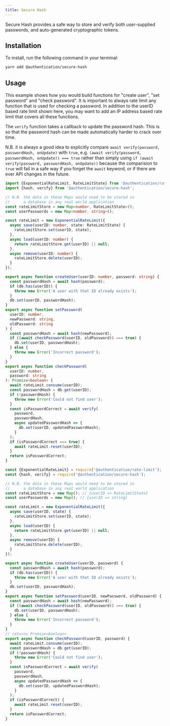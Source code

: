 ```yaml
---
title: Secure Hash
---
```


Secure Hash provides a safe way to store and verify both user-supplied passwords, and auto-generated cryptographic tokens.

## Installation

To install, run the following command in your terminal:

```sh
yarn add @authentication/secure-hash
```

## Usage

This example shows how you would build functions for "create user", "set password" and "check password". It is important to always rate limit any function that is used for checking a password. In addition to the userID based rate limit shown here, you may want to add an IP address based rate limit that covers all these functions.

The `verify` function takes a callback to update the password hash. This is so that the password hash can be made automatically harder to crack over time.

N.B. it is always a good idea to explicitly compare `await verify(password, passwordHash, onUpdate)` with `true`, e.g. `(await verify(password, passwordHash, onUpdate)) === true` rather than simply using `if (await verify(password, passwordHash, onUpdate))` because the comparision to `true` will fail in a safe way if you forget the `await` keyword, or if there are ever API changes in the future.

```typescript
import {ExponentialRateLimit, RateLimitState} from '@authentication/rate-limit';
import {hash, verify} from '@authentication/secure-hash';

// N.B. the data in these Maps would need to be stored in
//      a database in any real world application
const rateLimitStore = new Map<number, RateLimitState>();
const userPasswords = new Map<number, string>();

const rateLimit = new ExponentialRateLimit({
  async save(userID: number, state: RateLimitState) {
    rateLimitStore.set(userID, state);
  },
  async load(userID: number) {
    return rateLimitStore.get(userID) || null;
  },
  async remove(userID: number) {
    rateLimitStore.delete(userID);
  }
});

export async function createUser(userID: number, password: string) {
  const passwordHash = await hash(password);
  if (db.has(userID)) {
    throw new Error('A user with that ID already exists');
  }
  db.set(userID, passwordHash);
}
export async function setPassword(
  userID: number,
  newPassword: string,
  oldPassword: string
) {
  const passwordHash = await hash(newPassword);
  if ((await checkPassword(userID, oldPassword)) === true) {
    db.set(userID, passwordHash);
  } else {
    throw new Error('Incorrect password');
  }
}
export async function checkPassword(
  userID: number,
  password: string
): Promise<boolean> {
  await rateLimit.consume(userID);
  const passwordHash = db.get(userID);
  if (!passwordHash) {
    throw new Error('Could not find user');
  }
  const isPasswordCorrect = await verify(
    password,
    passwordHash,
    async updatedPasswordHash => {
      db.set(userID, updatedPasswordHash);
    }
  );
  if (isPasswordCorrect === true) {
    await rateLimit.reset(userID);
  }
  return isPasswordCorrect;
}
```

```javascript
const {ExponentialRateLimit} = require('@authentication/rate-limit');
const {hash, verify} = require('@authentication/secure-hash');

// N.B. the data in these Maps would need to be stored in
//      a database in any real world application
const rateLimitStore = new Map(); // {userID => RateLimitState}
const userPasswords = new Map(); // {userID => string}

const rateLimit = new ExponentialRateLimit({
  async save(userID, state) {
    rateLimitStore.set(userID, state);
  },
  async load(userID) {
    return rateLimitStore.get(userID) || null;
  },
  async remove(userID) {
    rateLimitStore.delete(userID);
  }
});

export async function createUser(userID, password) {
  const passwordHash = await hash(password);
  if (db.has(userID)) {
    throw new Error('A user with that ID already exists');
  }
  db.set(userID, passwordHash);
}
export async function setPassword(userID, newPassword, oldPassword) {
  const passwordHash = await hash(newPassword);
  if ((await checkPassword(userID, oldPassword)) === true) {
    db.set(userID, passwordHash);
  } else {
    throw new Error('Incorrect password');
  }
}
// returns Promise<boolean>
export async function checkPassword(userID, password) {
  await rateLimit.consume(userID);
  const passwordHash = db.get(userID);
  if (!passwordHash) {
    throw new Error('Could not find user');
  }
  const isPasswordCorrect = await verify(
    password,
    passwordHash,
    async updatedPasswordHash => {
      db.set(userID, updatedPasswordHash);
    }
  );
  if (isPasswordCorrect) {
    await rateLimit.reset(userID);
  }
  return isPasswordCorrect;
}
```
